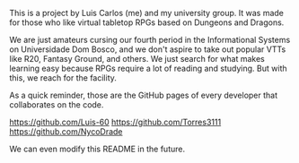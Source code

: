 This is a project by Luis Carlos (me) and my university group. It was made for those who like virtual tabletop RPGs based on Dungeons and Dragons. 

We are just amateurs cursing our fourth period in the Informational Systems on Universidade Dom Bosco, and we don't aspire to take out popular VTTs like R20, Fantasy Ground, and others. We just search for what makes learning easy because RPGs require a lot of reading and studying. But with this, we reach for the facility.

As a quick reminder, those are the GitHub pages of every developer that collaborates on the code.

https://github.com/Luis-60
https://github.com/Torres3111
https://github.com/NycoDrade

We can even modify this README in the future.
